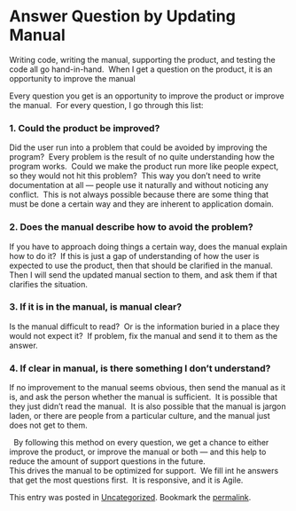 #  Answer Question by Updating Manual

Writing code, writing the manual, supporting the product, and testing the code all go hand-in-hand.  When I get a question on the product, it is an opportunity to improve the manual  

Every question you get is an opportunity to improve the product or improve the manual.  For every question, I go through this list:

### 1\. Could the product be improved?

Did the user run into a problem that could be avoided by improving the program?  Every problem is the result of no quite understanding how the program works.  Could we make the product run more like people expect, so they would not hit this problem?  This way you don’t need to write documentation at all — people use it naturally and without noticing any conflict.  This is not always possible because there are some thing that must be done a certain way and they are inherent to application domain.

### 2\. Does the manual describe how to avoid the problem?

If you have to approach doing things a certain way, does the manual explain how to do it?  If this is just a gap of understanding of how the user is expected to use the product, then that should be clarified in the manual.  Then I will send the updated manual section to them, and ask them if that clarifies the situation.

### 3\. If it is in the manual, is manual clear?

Is the manual difficult to read?  Or is the information buried in a place they would not expect it?  If problem, fix the manual and send it to them as the answer.

### 4\. If clear in manual, is there something I don’t understand?

If no improvement to the manual seems obvious, then send the manual as it is, and ask the person whether the manual is sufficient.  It is possible that they just didn’t read the manual.  It is also possible that the manual is jargon laden, or there are people from a particular culture, and the manual just does not get to them.

  By following this method on every question, we get a chance to either improve the product, or improve the manual or both — and this help to reduce the amount of support questions in the future.  
This drives the manual to be optimized for support.  We fill int he answers that get the most questions first.  It is responsive, and it is Agile.

This entry was posted in [Uncategorized](https://agiletribe.purplehillsbooks.com/category/uncategorized/). Bookmark the [permalink](https://agiletribe.purplehillsbooks.com/2017/01/09/answer-question-by-updating-manual/ "Permalink to Answer Question by Updating Manual").
